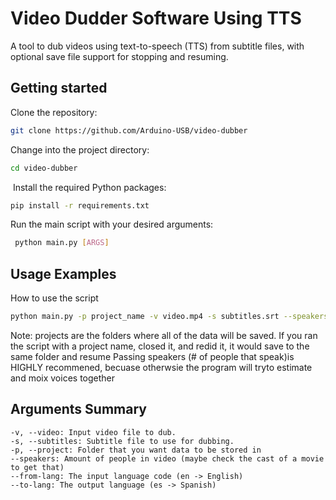 # Video Dudder Software Using TTS

A tool to dub videos using text-to-speech (TTS) from subtitle files, with optional save file support for stopping and resuming.

## Getting started 

Clone the repository: 

```bash
git clone https://github.com/Arduino-USB/video-dubber 
```
Change into the project directory: 

```bash
cd video-dubber
```
 Install the required Python packages: 
```bash
pip install -r requirements.txt 
```
Run the main script with your desired arguments:
```bash
 python main.py [ARGS] 
```
## Usage Examples 

How to use the script
``` bash
python main.py -p project_name -v video.mp4 -s subtitles.srt --speakers 50 --from_lang en --to_lang ar
```
Note: projects are the folders where all of the data will be saved. If you ran the script with a project name, closed it, and redid it, it would save to the same folder and resume
Passing speakers (# of people that speak)is HIGHLY recommened, becuase otherwsie the program will tryto estimate and moix voices together


## Arguments Summary
	-v, --video: Input video file to dub.
	-s, --subtitles: Subtitle file to use for dubbing. 
	-p, --project: Folder that you want data to be stored in
	--speakers: Amount of people in video (maybe check the cast of a movie to get that)
	--from-lang: The input language code (en -> English)
	--to-lang: The output language (es -> Spanish)
